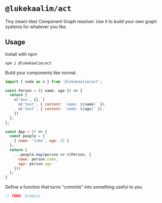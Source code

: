 # `@lukekaalim/act`

Tiny (react-like) Component Graph resolver. Use it to build your own graph systems for whatever you like.

## Usage
Install with npm
```bash
npm i @lukekaalim/act
```
Build your components like normal.
```js
import { node as n } from '@lukekaalim/act';

const Person = ({ name, age }) => {
  return [
    n('box', {}, [
      n('text', { content: `name: ${name}` }),
      n('text', { content: `name: ${age}` }),
    ])
  ];
};

const App = () => {
  const people = [
    { name: 'luke', age: 25 }
  ];
  return [
    ...people.map(person => n(Person, {
      name: person.name,
      age: person.age
    }))
  ];
}
```
Define a function that turns "commits" into something useful to you

```js
// TODO: Example
```